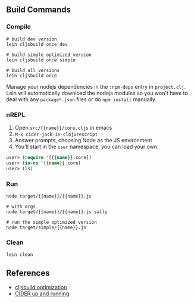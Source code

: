 ## Build Commands

### Compile

```shell
# build dev version
lein cljsbuild once dev

# build simple optimized version
lein cljsbuild once simple

# build all versions
lein cljsbuild once
```

Manage your nodejs dependencies in the `:npm-deps` entry in
`project.clj`.  Lein will automatically download the nodejs modules so
you won't have to deal with any `package*.json` files or do `npm install`
manually.

### nREPL

1. Open `src/{{name}}/core.cljs` in emacs
2. `M-x cider-jack-in-clojurescript`
3. Answer prompts, choosing Node as the JS environment
4. You'll start in the `user` namespace, you can load your own.

``` clojure
user> (require '[{{name}}.core])
user> (in-ns '{{name}}.core)
user> (ls)
```

### Run

```shell
node target/{{name}}/{{name}}.js

# with args
node target/{{name}}/{{name}}.js sally

# run the simple optimized version
node target/simple/{{name}}.js
```

### Clean

`lein clean`

## References

* [cljsbuild optimization](https://clojurescript.org/reference/compiler-options)
* [CIDER up and running](https://github.com/clojure-emacs/cider/blob/master/doc/up_and_running.md)
